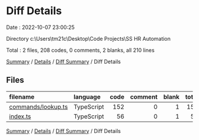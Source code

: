 # Diff Details

Date : 2022-10-07 23:00:25

Directory c:\\Users\\tm21c\\Desktop\\Code Projects\\SS HR Automation

Total : 2 files,  208 codes, 0 comments, 2 blanks, all 210 lines

[Summary](results.md) / [Details](details.md) / [Diff Summary](diff.md) / Diff Details

## Files
| filename | language | code | comment | blank | total |
| :--- | :--- | ---: | ---: | ---: | ---: |
| [commands/lookup.ts](/commands/lookup.ts) | TypeScript | 152 | 0 | 1 | 153 |
| [index.ts](/index.ts) | TypeScript | 56 | 0 | 1 | 57 |

[Summary](results.md) / [Details](details.md) / [Diff Summary](diff.md) / Diff Details